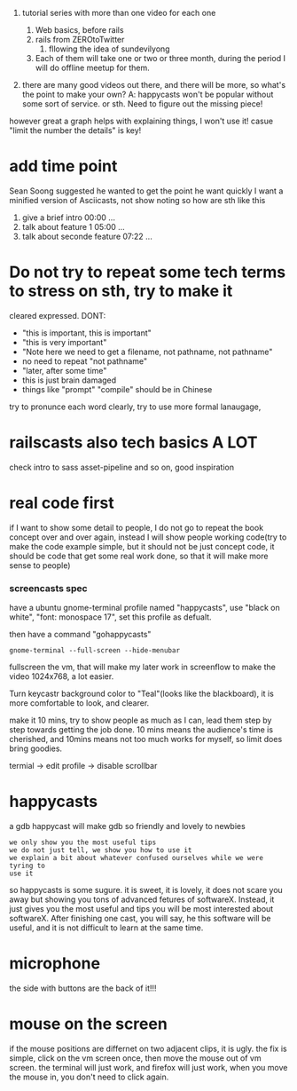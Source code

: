 1. tutorial series with more than one video for each one
   1. Web basics, before rails
   1. rails from ZEROtoTwitter
      1. fllowing the idea of sundevilyong
   1. Each of them will take one or two or three month, during the period I will do offline meetup for them.

1. there are many good videos out there, and there will be more, so what's the
point to make your own?
   A: happycasts won't be popular without some sort of service. or sth.
      Need to figure out the missing piece!

however great a graph helps with explaining things, I won't use it!
casue "limit the number the details" is key!

# add time point

Sean Soong suggested he wanted to get the point he want quickly
I want a minified version of Asciicasts, not show noting
so how are sth like this

  1. give a brief intro 00:00
     ...
  2. talk about feature 1 05:00
     ...
  3. talk about seconde feature 07:22
     ...


# Do not try to repeat some tech terms to stress on sth, try to make it
cleared expressed.
DONT:
  - "this is important, this is important"
  - "this is very important"
  - "Note here we need to get a filename, not pathname, not pathname"
  - no need to repeat "not pathname"
  - "later, after some time"
  - this is just brain damaged
  - things like "prompt" "compile" should be in Chinese
 
try to pronunce each word clearly, try to use more formal lanaugage,
# railscasts also tech basics A LOT
check intro to sass asset-pipeline and so on, good inspiration 
# real code first

if I want to show some detail to people, I do not go to repeat the book
concept over and over again, instead I will show people working code(try to
make the code example simple, but it should not be just concept code, it
should be code that get some real work done, so that it will make more sense
to people)

### screencasts spec

have a  ubuntu gnome-terminal profile named "happycasts", use "black on white", "font: monospace 17", set this profile as defualt.

then have a command "gohappycasts"

    gnome-terminal --full-screen --hide-menubar

fullscreen the vm, that will make my later work in screenflow to make the video 1024x768, a lot easier.

Turn keycastr background color to "Teal"(looks like the blackboard), it is more comfortable to look, and clearer.

make it 10 mins, try to show people as much as I can, lead them step by step towards getting the job done.
10 mins means the audience's time is cherished, and 10mins means not too much works for myself, so limit does bring goodies.

termial -> edit profile -> disable scrollbar


# happycasts
a gdb happycast will make gdb so friendly and lovely to newbies
    
    we only show you the most useful tips
    we do not just tell, we show you how to use it
    we explain a bit about whatever confused ourselves while we were tyring to
    use it
    
so happycasts is some sugure.
it is sweet, it is lovely, it does not scare you away but showing you tons of
advanced fetures of softwareX. Instead, it just gives you the most useful and
tips you will be most interested about softwareX. After finishing one cast,
you will say, he this software will be useful, and it is not difficult to
learn at the same time.


# microphone
the side with buttons are the back of it!!!

# mouse on the screen
if the mouse positions are differnet on two adjacent clips, it is ugly.
the fix is simple, click on the vm screen once, then move the mouse out of vm
screen. the terminal will just work, and firefox will just work, when you move
the mouse in, you don't need to click again.
